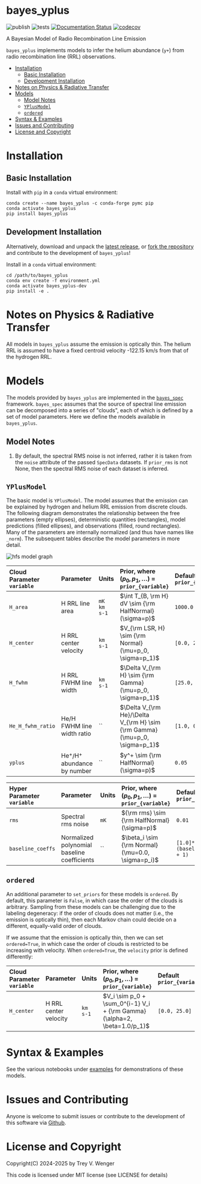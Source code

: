 # bayes_yplus <!-- omit in toc -->

![publish](https://github.com/tvwenger/bayes_yplus/actions/workflows/publish.yml/badge.svg)
![tests](https://github.com/tvwenger/bayes_yplus/actions/workflows/tests.yml/badge.svg)
[![Documentation Status](https://readthedocs.org/projects/bayes-yplus/badge/?version=latest)](https://bayes-yplus.readthedocs.io/en/latest/?badge=latest)
[![codecov](https://codecov.io/gh/tvwenger/bayes_yplus/graph/badge.svg?token=8C0SU7JR3N)](https://codecov.io/gh/tvwenger/bayes_yplus)

A Bayesian Model of Radio Recombination Line Emission

`bayes_yplus` implements models to infer the helium abundance (`y+`) from radio recombination line (RRL) observations.

- [Installation](#installation)
  - [Basic Installation](#basic-installation)
  - [Development Installation](#development-installation)
- [Notes on Physics \& Radiative Transfer](#notes-on-physics--radiative-transfer)
- [Models](#models)
  - [Model Notes](#model-notes)
  - [`YPlusModel`](#yplusmodel)
  - [`ordered`](#ordered)
- [Syntax \& Examples](#syntax--examples)
- [Issues and Contributing](#issues-and-contributing)
- [License and Copyright](#license-and-copyright)


# Installation

## Basic Installation

Install with `pip` in a `conda` virtual environment:
```
conda create --name bayes_yplus -c conda-forge pymc pip
conda activate bayes_yplus
pip install bayes_yplus
```

## Development Installation

Alternatively, download and unpack the [latest release](https://github.com/tvwenger/bayes_yplus/releases/latest), or [fork the repository](https://docs.github.com/en/pull-requests/collaborating-with-pull-requests/working-with-forks/fork-a-repo) and contribute to the development of `bayes_yplus`!

Install in a `conda` virtual environment:
```
cd /path/to/bayes_yplus
conda env create -f environment.yml
conda activate bayes_yplus-dev
pip install -e .
```

# Notes on Physics & Radiative Transfer

All models in `bayes_yplus` assume the emission is optically thin. The helium RRL is assumed to have a fixed centroid velocity -122.15 km/s from that of the hydrogen RRL.

# Models

The models provided by `bayes_yplus` are implemented in the [`bayes_spec`](https://github.com/tvwenger/bayes_spec) framework. `bayes_spec` assumes that the source of spectral line emission can be decomposed into a series of "clouds", each of which is defined by a set of model parameters. Here we define the models available in `bayes_yplus`.

## Model Notes

1. By default, the spectral RMS noise is not inferred, rather it is taken from the `noise` attribute of the passed `SpecData` datasets. If `prior_rms` is not None, then the spectral RMS noise of each dataset is inferred.

## `YPlusModel`

The basic model is `YPlusModel`. The model assumes that the emission can be explained by hydrogen and helium RRL emission from discrete clouds. The following diagram demonstrates the relationship between the free parameters (empty ellipses), deterministic quantities (rectangles), model predictions (filled ellipses), and observations (filled, round rectangles). Many of the parameters are internally normalized (and thus have names like `_norm`). The subsequent tables describe the model parameters in more detail.

![hfs model graph](examples/yplus_model.png)

| Cloud Parameter<br>`variable` | Parameter                        | Units       | Prior, where<br>($p_0, p_1, \dots$) = `prior_{variable}`                   | Default<br>`prior_{variable}` |
| :---------------------------- | :------------------------------- | :---------- | :------------------------------------------------------------------------- | :---------------------------- |
| `H_area`                      | H RRL line area                  | `mK km s-1` | $\int T_{B, \rm H} dV \sim {\rm HalfNormal}(\sigma=p)$                     | `1000.0`                      |
| `H_center`                    | H RRL center velocity            | `km s-1`    | $V_{\rm LSR, H} \sim {\rm Normal}(\mu=p_0, \sigma=p_1)$                    | `[0.0, 25.0]`                 |
| `H_fwhm`                      | H RRL FWHM line width            | `km s-1`    | $\Delta V_{\rm H} \sim {\rm Gamma}(\mu=p_0, \sigma=p_1)$                   | `[25.0, 10.0]`                |  |
| `He_H_fwhm_ratio`             | He/H FWHM line width ratio       | ``          | $\Delta V_{\rm He}/\Delta V_{\rm H} \sim {\rm Gamma}(\mu=p_0, \sigma=p_1)$ | `[1.0, 0.1]`                  |
| `yplus`                       | He$^+/$H$^+$ abundance by number | ``          | $y^+ \sim {\rm HalfNormal}(\sigma=p)$                                      | `0.05`                        |

| Hyper Parameter<br>`variable` | Parameter                                   | Units | Prior, where<br>($p_0, p_1, \dots$) = `prior_{variable}` | Default<br>`prior_{variable}` |
| :---------------------------- | :------------------------------------------ | :---- | :------------------------------------------------------- | :---------------------------- |
| `rms`                         | Spectral rms noise                          | `mK`  | ${\rm rms} \sim {\rm HalfNormal}(\sigma=p)$              | `0.01`                        |
| `baseline_coeffs`             | Normalized polynomial baseline coefficients | ``    | $\beta_i \sim {\rm Normal}(\mu=0.0, \sigma=p_i)$         | `[1.0]*(baseline_degree + 1)` |

## `ordered`

An additional parameter to `set_priors` for these models is `ordered`. By default, this parameter is `False`, in which case the order of the clouds is arbitrary. Sampling from these models can be challenging due to the labeling degeneracy: if the order of clouds does not matter (i.e., the emission is optically thin), then each Markov chain could decide on a different, equally-valid order of clouds.

If we assume that the emission is optically thin, then we can set `ordered=True`, in which case the order of clouds is restricted to be increasing with velocity. When `ordered=True`, the `velocity` prior is defined differently:

| Cloud Parameter<br>`variable` | Parameter             | Units    | Prior, where<br>($p_0, p_1, \dots$) = `prior_{variable}`                 | Default<br>`prior_{variable}` |
| :---------------------------- | :-------------------- | :------- | :----------------------------------------------------------------------- | :---------------------------- |
| `H_center`                    | H RRL center velocity | `km s-1` | $V_i \sim p_0 + \sum_0^{i-1} V_i + {\rm Gamma}(\alpha=2, \beta=1.0/p_1)$ | `[0.0, 25.0]`                 |

# Syntax & Examples

See the various notebooks under [examples](https://github.com/tvwenger/bayes_yplus/tree/main/examples) for demonstrations of these models.

# Issues and Contributing

Anyone is welcome to submit issues or contribute to the development
of this software via [Github](https://github.com/tvwenger/bayes_yplus).

# License and Copyright

Copyright(C) 2024-2025 by Trey V. Wenger

This code is licensed under MIT license (see LICENSE for details)